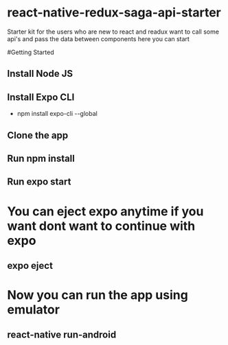 # react-native-redux-saga-api-starter
Starter kit for the users who are new to react and readux want to call some api's and pass the data between components here you can start

#Getting Started

## Install Node JS
## Install Expo CLI
 * npm install expo-cli --global
 
## Clone the app
## Run npm install
## Run expo start


# You can eject expo anytime if you want dont  want to continue with expo

## expo eject

# Now you can run the app using emulator
## react-native run-android
